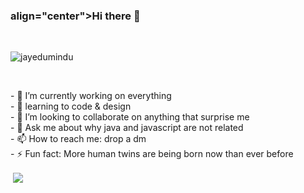 <h3> align="center">Hi there 👋 </h3> <br>
<p align="left"> <img src="https://komarev.com/ghpvc/?username=jayedumindu&label=Profile%20views&color=0e75b6&style=flat" alt="jayedumindu" /> </p>
<br>
<p align="left">
- 🔭 I’m currently working on everything <br>
- 🌱 learning to code & design <br>
- 👯 I’m looking to collaborate on anything that surprise me <br>
- 💬 Ask me about why java and javascript are not related <br>
- 📫 How to reach me: drop a dm <br>
- ⚡ Fun fact: More human twins are being born now than ever before <br>
</p>
<p>&nbsp;<img align="center" src="https://github-readme-stats.vercel.app/api?username=jayedumindu&show_icons=true&locale=en"/></p>


